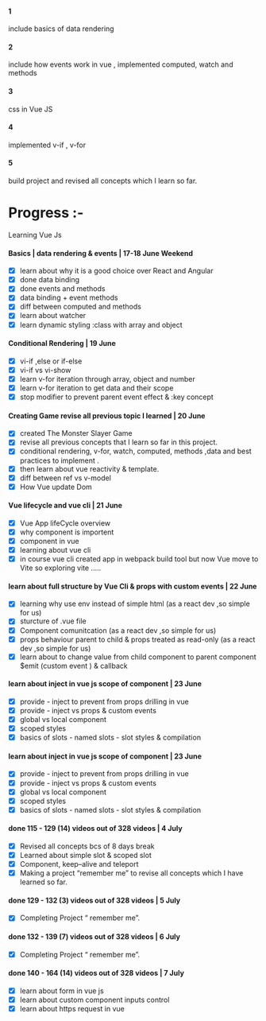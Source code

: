#### 1

include basics of data rendering

#### 2

include how events work in vue , implemented computed, watch and methods

#### 3

css in Vue JS

#### 4

implemented v-if , v-for

#### 5

build project and revised all concepts which I learn so far.

# Progress :-

Learning Vue Js

#### Basics | data rendering & events | 17-18 June Weekend

- [x] learn about why it is a good choice over React and Angular
- [x] done data binding
- [x] done events and methods
- [x] data binding + event methods
- [x] diff between computed and methods
- [x] learn about watcher
- [x] learn dynamic styling :class with array and object

#### Conditional Rendering | 19 June

- [x] vi-if ,else or if-else
- [x] vi-if vs vi-show
- [x] learn v-for iteration through array, object and number
- [x] learn v-for iteration to get data and their scope
- [x] stop modifier to prevent parent event effect & :key concept

#### Creating Game revise all previous topic I learned | 20 June

- [x] created The Monster Slayer Game
- [x] revise all previous concepts that I learn so far in this project.
- [x] conditional rendering, v-for, watch, computed, methods ,data and best practices to implement .
- [x] then learn about vue reactivity & template.
- [x] diff between ref vs v-model
- [x] How Vue update Dom

#### Vue lifecycle and vue cli | 21 June

- [x] Vue App lifeCycle overview
- [x] why component is importent
- [x] component in vue
- [x] learning about vue cli
- [x] in course vue cli created app in webpack build tool but now Vue move to Vite so exploring vite .....

#### learn about full structure by Vue Cli & props with custom events | 22 June

- [x] learning why use env instead of simple html (as a react dev ,so simple for us)
- [x] sturcture of .vue file
- [x] Component comunitcation (as a react dev ,so simple for us)
- [x] props behaviour parent to child & props treated as read-only (as a react dev ,so simple for us)
- [x] learn about to change value from child component to parent component $emit (custom event ) & callback

#### learn about inject in vue js scope of component | 23 June

- [x] provide - inject to prevent from props drilling in vue
- [x] provide - inject vs props & custom events
- [x] global vs local component
- [x] scoped styles
- [x] basics of slots - named slots - slot styles & compilation

#### learn about inject in vue js scope of component | 23 June

- [x] provide - inject to prevent from props drilling in vue
- [x] provide - inject vs props & custom events
- [x] global vs local component
- [x] scoped styles
- [x] basics of slots - named slots - slot styles & compilation

#### done 115 - 129 (14) videos out of 328 videos | 4 July

- [x] Revised all concepts bcs of 8 days break
- [x] Learned about simple slot & scoped slot
- [x] Component, keep–alive and teleport
- [x] Making a project “remember me” to revise all concepts which I have learned so far.

#### done 129 - 132 (3) videos out of 328 videos | 5 July

- [x] Completing Project “ remember me”.

#### done 132 - 139 (7) videos out of 328 videos | 6 July

- [x] Completing Project “ remember me”.

#### done 140 - 164 (14) videos out of 328 videos | 7 July

- [x] learn about form in vue js
- [x] learn about custom component inputs control
- [x] learn about https request in vue

